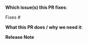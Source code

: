 <!--  Thanks for sending a pull request!  Here are some tips for you:

1. If this is your first time, please read our contributor guidelines: https://github.com/knative/docs/blob/master/community/CONTRIBUTING.md and developer guide https://github.com/knative/build/blob/master/DEVELOPMENT.md
2. Ensure you have added or ran the appropriate tests for your PR: https://github.com/knative/docs/blob/master/test/README.md
-->

**Which issue(s) this PR fixes**:
<!-- 
*Automatically closes linked issue when PR is merged.
Usage: `Fixes #<issue number>`, or `Fixes (paste link of issue)`.
_If PR is about `failing-tests or flakes`, please post the related issues/tests in a comment and do not use `Fixes`_*
-->
Fixes #

**What this PR does / why we need it**:

**Release Note**

<!-- Enter your extended release note in the below block. If the PR requires
additional action from users switching to the new release, include the string
"action required". If no release note is required, write "NONE". -->

```release-note

```

<!--
Request Prow to automatically lint any go code in this PR:

/lint
-->
